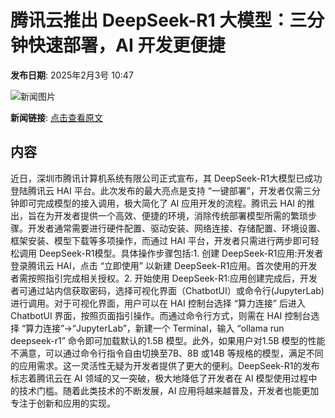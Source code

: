 # 腾讯云推出 DeepSeek-R1 大模型：三分钟快速部署，AI 开发更便捷

**发布日期**: 2025年2月3号 10:47

![新闻图片](https://pic.chinaz.com/picmap/thumb/202305091556149296_6.jpg)

**新闻链接**: [点击查看原文](https://www.aibase.com/zh/news/15049)

## 内容

近日，深圳市腾讯计算机系统有限公司正式宣布，其 DeepSeek-R1大模型已成功登陆腾讯云 HAI 平台。此次发布的最大亮点是支持 “一键部署”，开发者仅需三分钟即可完成模型的接入调用，极大简化了 AI 应用开发的流程。腾讯云 HAI 的推出，旨在为开发者提供一个高效、便捷的环境，消除传统部署模型所需的繁琐步骤。开发者通常需要进行硬件配置、驱动安装、网络连接、存储配置、环境设置、框架安装、模型下载等多项操作，而通过 HAI 平台，开发者只需进行两步即可轻松调用 DeepSeek-R1模型。具体操作步骤包括:1. 创建 DeepSeek-R1应用:开发者登录腾讯云 HAI，点击 “立即使用” 以新建 DeepSeek-R1应用。首次使用的开发者需按照指引完成相关授权。2. 开始使用 DeepSeek-R1:应用创建完成后，开发者可通过站内信获取密码，选择可视化界面（ChatbotUI）或命令行(JupyterLab)进行调用。对于可视化界面，用户可以在 HAI 控制台选择 “算力连接” 后进入 ChatbotUI 界面，按照页面指引操作。而通过命令行方式，则需在 HAI 控制台选择 “算力连接”->“JupyterLab”，新建一个 Terminal，输入 “ollama run deepseek-r1” 命令即可加载默认的1.5B 模型。此外，如果用户对1.5B 模型的性能不满意，可以通过命令行指令自由切换至7B、8B 或14B 等规格的模型，满足不同的应用需求。这一灵活性无疑为开发者提供了更大的便利。DeepSeek-R1的发布标志着腾讯云在 AI 领域的又一突破，极大地降低了开发者在 AI 模型使用过程中的技术门槛。随着此类技术的不断发展，AI 应用将越来越普及，开发者也能更加专注于创新和应用的实现。
